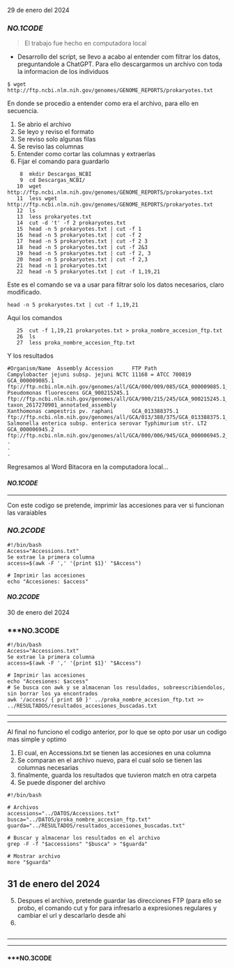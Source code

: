 29 de enero del 2024
### ***NO.1CODE <INICIO>***
> El trabajo fue hecho en computadora local
- Desarrollo del script, se llevo a acabo al entender com filtrar los datos, preguntandole a ChatGPT.
Para ello descargarmos un archivo con toda la informacion de los individuos

```
$ wget http://ftp.ncbi.nlm.nih.gov/genomes/GENOME_REPORTS/prokaryotes.txt
```
En donde se procedio a entender como era el archivo, para ello en secuencia.
1. Se abrio el archivo
2. Se leyo y reviso el formato
3. Se reviso solo algunas filas
4. Se reviso las columnas
5. Entender como cortar las columnas y extraerlas
6. Fijar el comando para guardarlo

```
    8  mkdir Descargas_NCBI
    9  cd Descargas_NCBI/
   10  wget http://ftp.ncbi.nlm.nih.gov/genomes/GENOME_REPORTS/prokaryotes.txt
   11  less wget http://ftp.ncbi.nlm.nih.gov/genomes/GENOME_REPORTS/prokaryotes.txt
   12  ls
   13  less prokaryotes.txt
   14  cut -d 't' -f 2 prokaryotes.txt
   15  head -n 5 prokaryotes.txt | cut -f 1
   16  head -n 5 prokaryotes.txt | cut -f 2
   17  head -n 5 prokaryotes.txt | cut -f 2 3
   18  head -n 5 prokaryotes.txt | cut -f 2&3
   19  head -n 5 prokaryotes.txt | cut -f 2, 3
   20  head -n 5 prokaryotes.txt | cut -f 2,3
   21  head -n 1 prokaryotes.txt
   22  head -n 5 prokaryotes.txt | cut -f 1,19,21
```

Este es el comando se va a usar para filtrar solo los datos necesarios, claro modificado.

```
head -n 5 prokaryotes.txt | cut -f 1,19,21
```

Aqui los comandos
```
   25  cut -f 1,19,21 prokaryotes.txt > proka_nombre_accesion_ftp.txt
   26  ls
   27  less proka_nombre_accesion_ftp.txt
```
Y los resultados
```
#Organism/Name  Assembly Accession      FTP Path
Campylobacter jejuni subsp. jejuni NCTC 11168 = ATCC 700819     GCA_000009085.1 ftp://ftp.ncbi.nlm.nih.gov/genomes/all/GCA/000/009/085/GCA_000009085.1_ASM908v1
Pseudomonas fluorescens GCA_900215245.1 ftp://ftp.ncbi.nlm.nih.gov/genomes/all/GCA/900/215/245/GCA_900215245.1_IMG-taxon_2617270901_annotated_assembly
Xanthomonas campestris pv. raphani      GCA_013388375.1 ftp://ftp.ncbi.nlm.nih.gov/genomes/all/GCA/013/388/375/GCA_013388375.1_ASM1338837v1
Salmonella enterica subsp. enterica serovar Typhimurium str. LT2        GCA_000006945.2 ftp://ftp.ncbi.nlm.nih.gov/genomes/all/GCA/000/006/945/GCA_000006945.2_ASM694v2
.
.
.
```
Regresamos al Word Bitacora en la computadora local...
#### ***NO.1CODE <FINAL>***

-----------------------------------------------------------------------------------------------------------------------------
 Con este codigo se pretende, imprimir las accesiones para ver si funcionan las varaiables
### ***NO.2CODE <INICIO>***
```
#!/bin/bash
Access="Accessions.txt"
Se extrae la primera columna
access=$(awk -F ',' '{print $1}' "$Access")

# Imprimir las accesiones
echo "Accesiones: $access"
```
#### ***NO.2CODE <FINAL>***

30 de enero del 2024
### ***NO.3CODE <INICIO>
```
#!/bin/bash
Access="Accessions.txt"
Se extrae la primera columna
access=$(awk -F ',' '{print $1}' "$Access")

# Imprimir las accesiones
echo "Accesiones: $access"
# Se busca con awk y se almacenan los resuldados, sobreescribiendolos, sin borrar los ya encontrados
awk '/access/ { print $0 }' ../proka_nombre_accesion_ftp.txt >> ../RESULTADOS/resultados_accesiones_buscadas.txt
```
-----------------------------------------------------------------------------------------------------------------------------
-----------------------------------------------------------------------------------------------------------------------------
Al final no funciono el codigo anterior, por lo que se opto por usar un codigo mas simple y optimo
1. El cual, en Accessions.txt se tienen las accesiones en una columna
2. Se comparan en el archivo nuevo, para el cual solo se tienen las columnas necesarias
3. finalmente, guarda los resultados que tuvieron match en otra carpeta
4. Se puede disponer del archivo

```
#!/bin/bash

# Archivos
accessions="../DATOS/Accessions.txt"
busca="../DATOS/proka_nombre_accesion_ftp.txt"
guarda="../RESULTADOS/resultados_accesiones_buscadas.txt"

# Buscar y almacenar los resultados en el archivo
grep -F -f "$accessions" "$busca" > "$guarda"

# Mostrar archivo
more "$guarda"
```

## 31 de enero del 2024
5. Despues el archivo, pretende guardar las direcciones FTP (para ello se probo, el comando cut y for para infresarlo a expresiones regulares y cambiar el url y descarlarlo desde ahi
6. 
```

```
-----------------------------------------------------------------------------------------------------------------------------
-----------------------------------------------------------------------------------------------------------------------------

#### ***NO.3CODE <INICIO>

